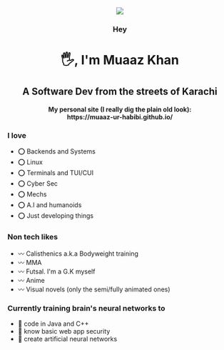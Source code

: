 <div align="center">
  <img src="https://count.getloli.com/get/@someone?theme=rule34"/>
</div>
<h3 align="center">Hey</h3>
<h1 align="center">🖐, I'm Muaaz Khan</h1>
<h2 align="center">A Software Dev from the streets of Karachi</h2>
<h4 align="center">My personal site (I really dig the plain old look):<br>https://muaaz-ur-habibi.github.io/</h4>
  
<h3>I love</h3>
<ul>
  <li>⭕ Backends and Systems</li>
  <li>⭕ Linux</li>
  <li>⭕ Terminals and TUI/CUI</li>
  <li>⭕ Cyber Sec</li>
  <li>⭕ Mechs</li>
  <li>⭕ A.I and humanoids</li>
  <li>⭕ Just developing things</li>
</ul>
<h3>Non tech likes</h3>
<ul>
  <li>〰 Calisthenics a.k.a Bodyweight training</li>
  <li>〰 MMA</li>
  <li>〰 Futsal. I'm a G.K myself</li>
  <li>〰 Anime</li>
  <li>〰 Visual novels (only the semi/fully animated ones)</li>
</ul>
<h3>Currently training brain's neural networks to</h3>
<ul>
  <li>💨 code in Java and C++</li>
  <li>💨 know basic web app security</li>
  <li>💨 create artificial neural networks</li>
</ul>
